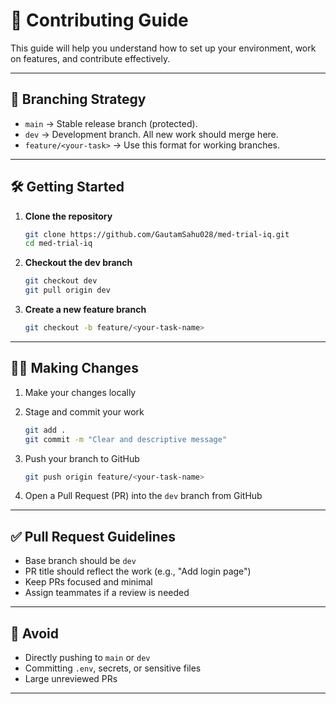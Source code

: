 # 🚀 Contributing Guide

This guide will help you understand how to set up your environment, work on features, and contribute effectively.

---

## 🧱 Branching Strategy

- `main` → Stable release branch (protected).
- `dev` → Development branch. All new work should merge here.
- `feature/<your-task>` → Use this format for working branches.

---

## 🛠️ Getting Started

1. **Clone the repository**

   ```bash
   git clone https://github.com/GautamSahu028/med-trial-iq.git
   cd med-trial-iq
   ```

2. **Checkout the dev branch**

   ```bash
   git checkout dev
   git pull origin dev
   ```

3. **Create a new feature branch**
   ```bash
   git checkout -b feature/<your-task-name>
   ```

---

## 👨‍💻 Making Changes

1. Make your changes locally

2. Stage and commit your work

   ```bash
   git add .
   git commit -m "Clear and descriptive message"
   ```

3. Push your branch to GitHub

   ```bash
   git push origin feature/<your-task-name>
   ```

4. Open a Pull Request (PR) into the `dev` branch from GitHub

---

## ✅ Pull Request Guidelines

- Base branch should be `dev`
- PR title should reflect the work (e.g., "Add login page")
- Keep PRs focused and minimal
- Assign teammates if a review is needed

---

## 🚫 Avoid

- Directly pushing to `main` or `dev`
- Committing `.env`, secrets, or sensitive files
- Large unreviewed PRs

---
